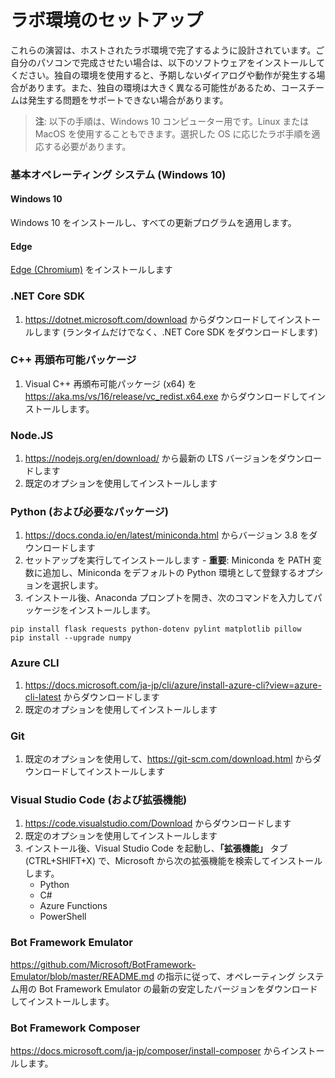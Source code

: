 ﻿---
lab:
    title: 'ラボ環境のセットアップ'
    module: 'セットアップ'
---

# ラボ環境のセットアップ

これらの演習は、ホストされたラボ環境で完了するように設計されています。ご自分のパソコンで完成させたい場合は、以下のソフトウェアをインストールしてください。独自の環境を使用すると、予期しないダイアログや動作が発生する場合があります。また、独自の環境は大きく異なる可能性があるため、コースチームは発生する問題をサポートできない場合があります。

> **注**: 以下の手順は、Windows 10 コンピューター用です。Linux または MacOS を使用することもできます。選択した OS に応じたラボ手順を適応する必要があります。

### 基本オペレーティング システム (Windows 10)

#### Windows 10

Windows 10 をインストールし、すべての更新プログラムを適用します。

#### Edge

[Edge (Chromium)](https://microsoft.com/edge) をインストールします

### .NET Core SDK

1. https://dotnet.microsoft.com/download からダウンロードしてインストールします (ランタイムだけでなく、.NET Core SDK をダウンロードします)

### C++ 再頒布可能パッケージ

1. Visual C++ 再頒布可能パッケージ (x64) を https://aka.ms/vs/16/release/vc_redist.x64.exe からダウンロードしてインストールします。

### Node.JS

1. https://nodejs.org/en/download/ から最新の LTS バージョンをダウンロードします 
2. 既定のオプションを使用してインストールします

### Python (および必要なパッケージ)

1. https://docs.conda.io/en/latest/miniconda.html からバージョン 3.8 をダウンロードします 
2. セットアップを実行してインストールします - **重要**: Miniconda を PATH 変数に追加し、Miniconda をデフォルトの Python 環境として登録するオプションを選択します。
3. インストール後、Anaconda プロンプトを開き、次のコマンドを入力してパッケージをインストールします。 

```
pip install flask requests python-dotenv pylint matplotlib pillow
pip install --upgrade numpy
```

### Azure CLI

1. https://docs.microsoft.com/ja-jp/cli/azure/install-azure-cli?view=azure-cli-latest からダウンロードします 
2. 既定のオプションを使用してインストールします

### Git

1. 既定のオプションを使用して、https://git-scm.com/download.html からダウンロードしてインストールします


### Visual Studio Code (および拡張機能)

1. https://code.visualstudio.com/Download からダウンロードします 
2. 既定のオプションを使用してインストールします 
3. インストール後、Visual Studio Code を起動し、**「拡張機能」** タブ (CTRL+SHIFT+X) で、Microsoft から次の拡張機能を検索してインストールします。
    - Python
    - C#
    - Azure Functions
    - PowerShell


### Bot Framework Emulator

https://github.com/Microsoft/BotFramework-Emulator/blob/master/README.md の指示に従って、オペレーティング システム用の Bot Framework Emulator の最新の安定したバージョンをダウンロードしてインストールします。

### Bot Framework Composer

https://docs.microsoft.com/ja-jp/composer/install-composer からインストールします。
